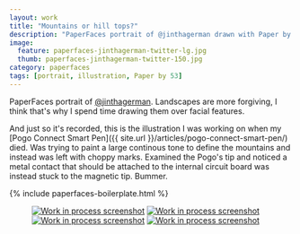 ```yaml
---
layout: work
title: "Mountains or hill tops?"
description: "PaperFaces portrait of @jinthagerman drawn with Paper by 53 on an iPad."
image: 
  feature: paperfaces-jinthagerman-twitter-lg.jpg
  thumb: paperfaces-jinthagerman-twitter-150.jpg
category: paperfaces
tags: [portrait, illustration, Paper by 53]
---
```


PaperFaces portrait of [@jinthagerman](http://twitter.com/jinthagerman). Landscapes are more forgiving, I think that's why I spend time drawing them over facial features.

And just so it's recorded, this is the illustration I was working on when my [Pogo Connect Smart Pen]({{ site.url }}/articles/pogo-connect-smart-pen/) died. Was trying to paint a large continous tone to define the mountains and instead was left with choppy marks. Examined the Pogo's tip and noticed a metal contact that should be attached to the internal circuit board was instead stuck to the magnetic tip. Bummer.

{% include paperfaces-boilerplate.html %}

<figure class="half">
	<a href="{{ site.url }}/images/paperfaces-jinthagerman-process-1-lg.jpg"><img src="{{ site.url }}/images/paperfaces-jinthagerman-process-1-600.jpg" alt="Work in process screenshot"></a>
	<a href="{{ site.url }}/images/paperfaces-jinthagerman-process-2-lg.jpg"><img src="{{ site.url }}/images/paperfaces-jinthagerman-process-2-600.jpg" alt="Work in process screenshot"></a>
	<a href="{{ site.url }}/images/paperfaces-jinthagerman-process-3-lg.jpg"><img src="{{ site.url }}/images/paperfaces-jinthagerman-process-3-600.jpg" alt="Work in process screenshot"></a>
	<a href="{{ site.url }}/images/paperfaces-jinthagerman-process-4-lg.jpg"><img src="{{ site.url }}/images/paperfaces-jinthagerman-process-4-600.jpg" alt="Work in process screenshot"></a>
</figure>